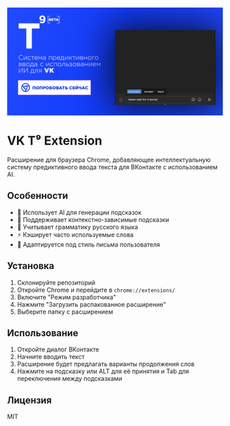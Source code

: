 ![VK T9 AI Banner](01.png)

# VK T⁹ Extension

Расширение для браузера Chrome, добавляющее интеллектуальную систему предиктивного ввода текста для ВКонтакте с использованием AI.

## Особенности

- 🤖 Использует AI для генерации подсказок
- 📝 Поддерживает контекстно-зависимые подсказки
- 🎯 Учитывает грамматику русского языка
- ⚡ Кэширует часто используемые слова
- 🔄 Адаптируется под стиль письма пользователя

## Установка

1. Склонируйте репозиторий
2. Откройте Chrome и перейдите в `chrome://extensions/`
3. Включите "Режим разработчика"
4. Нажмите "Загрузить распакованное расширение"
5. Выберите папку с расширением

## Использование

1. Откройте диалог ВКонтакте
2. Начните вводить текст
3. Расширение будет предлагать варианты продолжения слов
4. Нажмите на подсказку или ALT для её принятия и Tab для переключения между подсказками

## Лицензия

MIT
